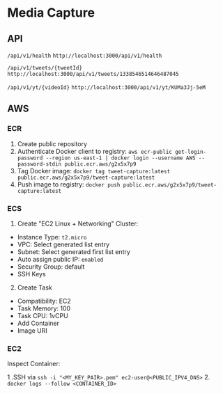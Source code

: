 # Media Capture

## API

`/api/v1/health`
`http://localhost:3000/api/v1/health`

`/api/v1/tweets/{tweetId}`
`http://localhost:3000/api/v1/tweets/1338546514646487045`

`/api/v1/yt/{videoId}`
`http://localhost:3000/api/v1/yt/KUMa3Jj-5eM`

## AWS

### **ECR**
1. Create public repository
2. Authenticate Docker client to registry: 
`aws ecr-public get-login-password --region us-east-1 | docker login --username AWS --password-stdin public.ecr.aws/g2x5x7p9`
3. Tag Docker image: `docker tag tweet-capture:latest public.ecr.aws/g2x5x7p9/tweet-capture:latest`
4. Push image to registry: `docker push public.ecr.aws/g2x5x7p9/tweet-capture:latest`

### **ECS**

1. Create "EC2 Linux + Networking" Cluster: 

* Instance Type: `t2.micro`
* VPC: Select generated list entry
* Subnet: Select generated first list entry
* Auto assign public IP: `enabled`
* Security Group: default
* SSH Keys

2. Create Task

* Compatibility: EC2
* Task Memory: 100
* Task CPU: 1vCPU
* Add Container
 * Image URI


### **EC2**

Inspect Container:

1 .SSH via `ssh -i "<MY_KEY_PAIR>.pem" ec2-user@<PUBLIC_IPV4_DNS>`
2. `docker logs --follow <CONTAINER_ID>`